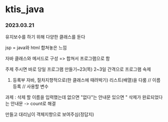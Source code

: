 # ktis_java
### 2023.03.21
유지보수를 하기 위해 다양한 클래스를 둔다

jsp = java와 html 합쳐놓은 느낌

자바 클래스와 메서드로 구성 => 합쳐서 프로그램으로 함


주제 주시면 바로 당일 프로그램 만들기~23(목)
2~3일 간격으로 프로그램 숙제

1. 등록부
자바, 절차지향적으로(한 클래스에 때려박기)
리스트(배열)을 다룸
// 이름 등록
// 사용할 변수 

과제 : 삭제 할 이름을 입력했는데 없으면 "없다"는 안내문
있으면 " 삭제가 완료되었다는 안내문 -> count로 해결

만들고 대리님이 객체지향으로 보여주심(정답지)
